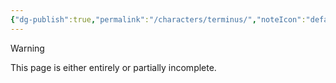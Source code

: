 ```yaml
---
{"dg-publish":true,"permalink":"/characters/terminus/","noteIcon":"default"}
---
```

  
>[!warning] 
>This page is either entirely or partially incomplete. 

